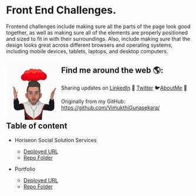 # Front End Challenges.

Frontend challenges include making sure all the parts of the page look good together, as well as making sure all of the elements are properly positioned and sized to fit in with their surroundings. Also,  include making sure that the design looks great across different browsers and operating systems, including mobile devices, tablets, laptops, and desktop computers.


## Find me around the web 🌎: <img align="left" width="150" height="150" src="./readme-images/Icon.gif">
Sharing updates on <a href="https://www.linkedin.com/in/vimukthi-gunasekara/">LinkedIn</a> 💼 <a href="https://twitter.com/Vimu_Gunasekara">Twitter</a> 🐦<a href="https://about.me/VimukthiGunasekara/">AboutMe</a> 🧔

Originally from my GitHub:  
<https://github.com/VimukthiGunasekara/>


## Table of content

- Horiseon Social Solution Services
  - <a href="https://vimukthigunasekara.github.io/challenges/horiseon/"> Deployed URL </a>
  - <a href="https://github.com/VimukthiGunasekara/challenges/tree/main/horiseon"> Repo Folder </a>
    
- Portfolio
  - <a href="https://vimukthigunasekara.github.io/challenges/portfolio/"> Deployed URL </a>
  - <a href="https://github.com/VimukthiGunasekara/challenges/tree/main/portfolio"> Repo Folder </a>
  





